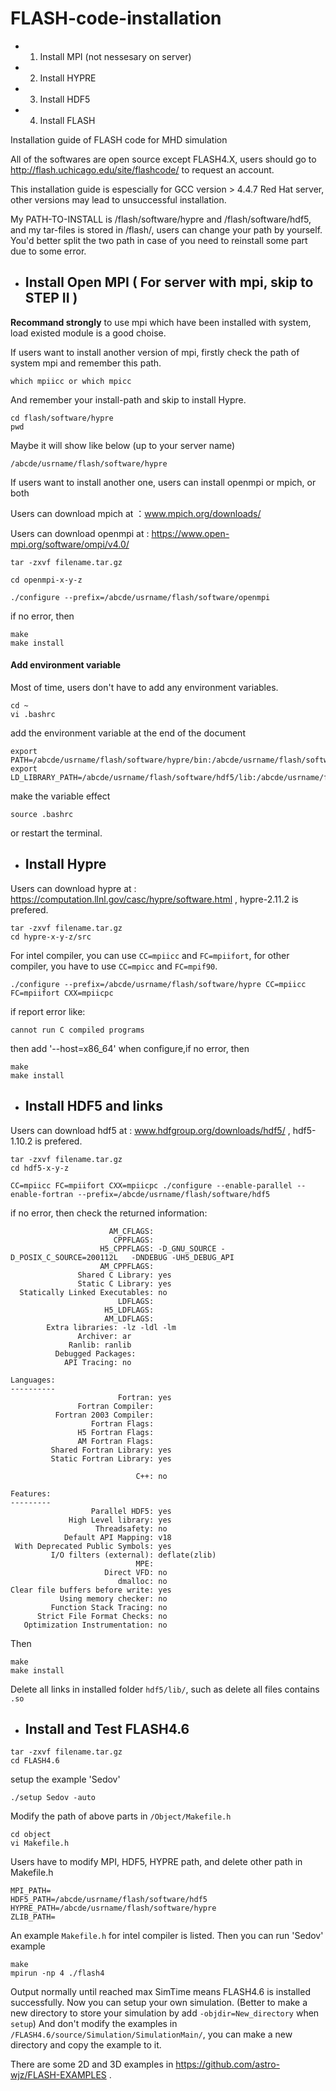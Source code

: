 # FLASH-code-installation

- 1. Install MPI (not nessesary on server)
- 2. Install HYPRE
- 3. Install HDF5
- 4. Install FLASH

Installation guide of FLASH code for MHD simulation

All of the softwares are open source except FLASH4.X, users should go to http://flash.uchicago.edu/site/flashcode/ to request an account.

This installation guide is espescially for GCC version > 4.4.7 Red Hat server, other versions may lead to unsuccessful installation.

My PATH-TO-INSTALL is /flash/software/hypre and /flash/software/hdf5, and my tar-files is stored in /flash/, users can change your path by yourself. You'd better split the two path in case of you need to reinstall some part due to some error.

- ## Install Open MPI ( For server with mpi, skip to STEP II )

**Recommand strongly** to use mpi which have been installed with system, load existed module is a good choise.

If users want to install another version of mpi, firstly check the path of system mpi and remember this path.
```
which mpiicc or which mpicc
```
And remember your install-path and skip to install Hypre.
```
cd flash/software/hypre
pwd
```
Maybe it will show like below (up to your server name)
```
/abcde/usrname/flash/software/hypre
```

If users want to install another one, users can install openmpi or mpich, or both

Users can download mpich at ：www.mpich.org/downloads/

Users can download openmpi at : https://www.open-mpi.org/software/ompi/v4.0/
```
tar -zxvf filename.tar.gz
```
```
cd openmpi-x-y-z
```
```
./configure --prefix=/abcde/usrname/flash/software/openmpi
```
if no error, then
```
make
make install
```
#### Add environment variable

Most of time, users don't have to add any environment variables.
```
cd ~
vi .bashrc
```
add the environment variable at the end of the document
```
export PATH=/abcde/usrname/flash/software/hypre/bin:/abcde/usrname/flash/software/hdf5/bin:/abcde/usrname/flash/software/openmpi/bin:$PATH
export LD_LIBRARY_PATH=/abcde/usrname/flash/software/hdf5/lib:/abcde/usrname/flash/software/openmpi/lib
```
make the variable effect
```
source .bashrc
```
or restart the terminal.


- ## Install Hypre

Users can download hypre at : https://computation.llnl.gov/casc/hypre/software.html , hypre-2.11.2 is prefered.
```
tar -zxvf filename.tar.gz
cd hypre-x-y-z/src
```
For intel compiler, you can use `CC=mpiicc` and `FC=mpiifort`, for other compiler, you have to use `CC=mpicc` and `FC=mpif90`.
```
./configure --prefix=/abcde/usrname/flash/software/hypre CC=mpiicc FC=mpiifort CXX=mpiicpc
```
if report error like:
```
cannot run C compiled programs
```
then add '--host=x86_64' when configure,if no error, then
```
make
make install
```


- ## Install HDF5 and links

Users can download hdf5 at : www.hdfgroup.org/downloads/hdf5/ , hdf5-1.10.2 is prefered.
```
tar -zxvf filename.tar.gz
cd hdf5-x-y-z
```
```
CC=mpiicc FC=mpiifort CXX=mpiicpc ./configure --enable-parallel --enable-fortran --prefix=/abcde/usrname/flash/software/hdf5
```
if no error, then check the returned information:
```
                      AM_CFLAGS:
                       CPPFLAGS:
                    H5_CPPFLAGS: -D_GNU_SOURCE -D_POSIX_C_SOURCE=200112L   -DNDEBUG -UH5_DEBUG_API
                    AM_CPPFLAGS:
               Shared C Library: yes
               Static C Library: yes
  Statically Linked Executables: no
                        LDFLAGS:
                     H5_LDFLAGS:
                     AM_LDFLAGS:
 	 	Extra libraries: -lz -ldl -lm
 		       Archiver: ar
 		 	 Ranlib: ranlib
 	      Debugged Packages:
		    API Tracing: no

Languages:
----------
                        Fortran: yes
               Fortran Compiler: 
          Fortran 2003 Compiler:
                  Fortran Flags:
               H5 Fortran Flags:
               AM Fortran Flags:
         Shared Fortran Library: yes
         Static Fortran Library: yes

                            C++: no

Features:
---------
                  Parallel HDF5: yes
             High Level library: yes
                   Threadsafety: no
            Default API Mapping: v18
 With Deprecated Public Symbols: yes
         I/O filters (external): deflate(zlib)
                            MPE:
                     Direct VFD: no
                        dmalloc: no
Clear file buffers before write: yes
           Using memory checker: no
         Function Stack Tracing: no
      Strict File Format Checks: no
   Optimization Instrumentation: no
```
Then
```
make
make install
```
Delete all links in installed folder ```hdf5/lib/```, such as delete all files contains ```.so```

- ## Install and Test FLASH4.6

```
tar -zxvf filename.tar.gz
cd FLASH4.6
```
setup the example 'Sedov'
```
./setup Sedov -auto
```
Modify the path of above parts in ```/Object/Makefile.h```
```
cd object
vi Makefile.h
```
Users have to modify MPI, HDF5, HYPRE path, and delete other path in Makefile.h
```
MPI_PATH=
HDF5_PATH=/abcde/usrname/flash/software/hdf5
HYPRE_PATH=/abcde/usrname/flash/software/hypre
ZLIB_PATH=
```
An example ```Makefile.h``` for intel compiler is listed.
Then you can run 'Sedov' example
```
make
mpirun -np 4 ./flash4
```
Output normally until reached max SimTime means FLASH4.6 is installed successfully.
Now you can setup your own simulation. (Better to make a new directory to store your simulation by add ```-objdir=New_directory``` when ```setup```)
And don't modify the examples in ```/FLASH4.6/source/Simulation/SimulationMain/```, you can make a new directory and copy the example to it.

There are some 2D and 3D examples in https://github.com/astro-wjz/FLASH-EXAMPLES .

